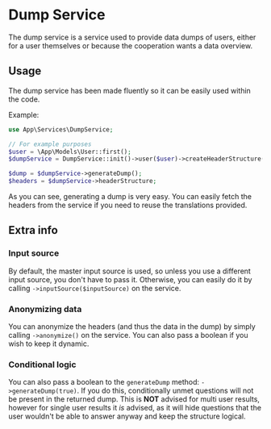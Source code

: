 # Dump Service
The dump service is a service used to provide data dumps of users, either for a user themselves or because the 
cooperation wants a data overview. 

## Usage
The dump service has been made fluently so it can be easily used within the code.

Example:
```php
use App\Services\DumpService;

// For example purposes
$user = \App\Models\User::first();
$dumpService = DumpService::init()->user($user)->createHeaderStructure();

$dump = $dumpService->generateDump();
$headers = $dumpService->headerStructure;
```

As you can see, generating a dump is very easy. You can easily fetch the headers from the service if you need to 
reuse the translations provided.

## Extra info
### Input source
By default, the master input source is used, so unless you use a different
input source, you don't have to pass it. Otherwise, you can easily do it by calling `->inputSource($inputSource)` on
the service.

### Anonymizing data
You can anonymize the headers (and thus the data in the dump) by simply calling `->anonymize()` on the service. You 
can also pass a boolean if you wish to keep it dynamic.

### Conditional logic
You can also pass a boolean to the `generateDump` method: `->generateDump(true)`. If you do this, conditionally 
unmet questions will not be present in the returned dump. This is **NOT** advised for multi user results, however 
for single user results it _is_ advised, as it will hide questions that the user wouldn't be able to answer anyway 
and keep the structure logical.